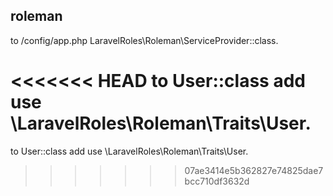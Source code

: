 ## roleman


to /config/app.php LaravelRoles\Roleman\ServiceProvider::class.

<<<<<<< HEAD
to User::class add use \LaravelRoles\Roleman\Traits\User.
=======
to User::class add use \LaravelRoles\Roleman\Traits\User.
>>>>>>> 07ae3414e5b362827e74825dae7bcc710df3632d
